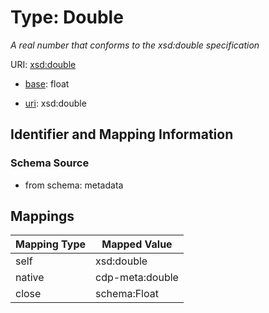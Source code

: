 # Type: Double




_A real number that conforms to the xsd:double specification_



URI: [xsd:double](http://www.w3.org/2001/XMLSchema#double)

* [base](https://w3id.org/linkml/base): float

* [uri](https://w3id.org/linkml/uri): xsd:double









## Identifier and Mapping Information







### Schema Source


* from schema: metadata




## Mappings

| Mapping Type | Mapped Value |
| ---  | ---  |
| self | xsd:double |
| native | cdp-meta:double |
| close | schema:Float |




